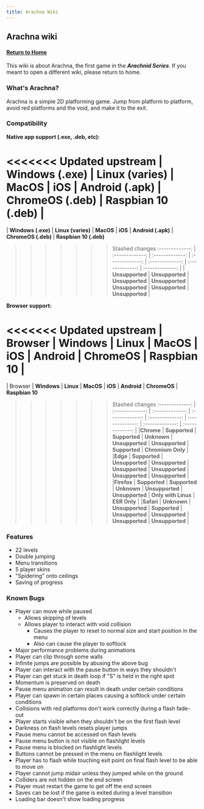 ```yaml
---
title: Arachna Wiki
---
```


## Arachna wiki

#### [Return to Home](https://psychon-dev-studios.github.io/software/)

This wiki is about Arachna, the first game in the ***Arachnid Series***. If you meant to open a different wiki, please return to home.

### What's Arachna?
Arachna is a simple 2D platforming game. Jump from platform to platform, avoid red platforms and the void, and make it to the exit.

### Compatibility
**Native app support (.exe, .deb, etc):**

<<<<<<< Updated upstream
| **Windows (.exe)** | **Linux (varies)** | **MacOS** | **iOS** | **Android (.apk)** | **ChromeOS (.deb)** | **Raspbian 10 (.deb)** |
=======
| **Windows (.exe)** | **Linux (varies)** | **MacOS** | **iOS** | **Android (.apk)** | **ChromeOS (.deb)** | **Raspbian 10 (.deb)**
>>>>>>> Stashed changes
:-------------: | :-------------: | :-------------: | :-------------: | :-------------: | :-------------: |  :-------------: | 
| **Unsupported** | **Unsupported** | **Unsupported** | **Unsupported** | **Unsupported**  | **Unsupported** | **Unsupported** |

**Browser support:**

<<<<<<< Updated upstream
| Browser | **Windows** | **Linux** | **MacOS** | **iOS** | **Android** | **ChromeOS** | **Raspbian 10** |
=======
| Browser | **Windows** | **Linux** | **MacOS** | **iOS** | **Android** | **ChromeOS** | **Raspbian 10**
>>>>>>> Stashed changes
:-------------: | :-------------: | :-------------: | :-------------: | :-------------: | :-------------: | :-------------: |  :-------------: | 
|**Chrome** | **Supported** | **Supported** | **Unknown** | **Unsupported** | **Unsupported**  | **Supported** | **Chromium Only** |
|**Edge** | **Supported** | **Unsupported** | **Unsupported** | **Unsupported** | **Unsupported**  | **Unsupported** | **Unsupported** |
|**Firefox** | **Supported** | **Supported** | **Unknown** | **Unsupported** | **Unsupported**  | **Only with Linux** | **ESR Only** |
|**Safari** | **Unknown** | **Unsupported** | **Supported** | **Unsupported** | **Unsupported**  | **Unsupported** | **Unsupported** |

### Features
- 22 levels
- Double jumping
- Menu transitions
- 5 player skins
- "Spidering" onto ceilings
- Saving of progress


### Known Bugs

- Player can move while paused
    - Allows skipping of levels
    - Allows player to interact with void collision
        - Causes the player to reset to normal size and start position in the menu
        - Also can cause the player to softlock
- Major performance problems during animations
- Player can clip through some walls
- Infinite jumps are possible by abusing the above bug
- Player can interact with the pause button in ways they shouldn't
- Player can get stuck in death loop if "S" is held in the right spot
- Momentum is preserved on death
- Pause menu animation can result in death under certain conditions
- Player can spawn in certain places causing a softlock under certain conditions
- Collisions with red platforms don't work correctly during a flash fade-out
- Player starts visible when they shouldn't be on the first flash level
- Darkness on flash levels resets player jumps
- Pause menu cannot be accessed on flash levels
- Pause menu button is not visible on flashlight levels
- Pause menu is blocked on flashlight levels
- Buttons cannot be pressed in the menu on flashlight levels
- Player has to flash while touching exit point on final flash level to be able to move on
- Player cannot jump midair unless they jumped while on the ground
- Colliders are not hidden on the end screen
- Player must restart the game to get off the end screen
- Saves can be lost if the game is exited during a level transition
- Loading bar doesn't show loading progress

